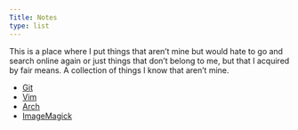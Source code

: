```yaml
---
Title: Notes
type: list
---
```



This is a place where I put things that aren’t mine but would hate to go and search online again or just things that don’t belong to me, but that I acquired by fair means. A collection of things I know that aren’t mine.


- [Git](/wiki/git)
- [Vim](/wiki/vim)
- [Arch](/wiki/arch)
- [ImageMagick](/wiki/imagemagick)